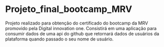 # Projeto_final_bootcamp_MRV
Projeto realizado para obtenção do certificado do bootcamp da MRV promovido pela Digital innovation one. Consistirá em uma aplicação para consumir dados de uma api do github que retornará dados de usuários da plataforma quando passado o seu nome de usuário.
